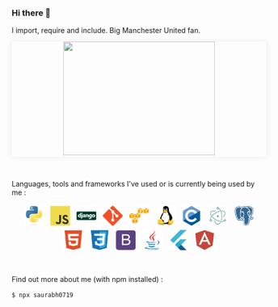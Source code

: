 ### Hi there 👋

I import, require and include. Big Manchester United fan. 

<p align="center" style="box-shadow:0 0 10px 2px rgba(0,0,0,0.06);">
<img class="text-center" src="https://media.giphy.com/media/ui9twqrw0GSA0/giphy.gif" width="300" height="225" />
  </p>
  <br>

Languages, tools and frameworks I've used or is currently being used by me :
<p align="center">
<img src="icons/python-original.svg" alt="Python" height="40" style="vertical-align:top; margin:4px">
<img src="icons/javascript-original.svg" alt="Javascript" height="40" style="vertical-align:top; margin:4px">
<img src="icons/django-plain.svg" alt="Django" height="40" style="vertical-align:top; margin:4px">
  
<img src="icons/git-plain.svg" alt="Git" height="40" style="vertical-align:top; margin:4px">
<img src="icons/amazonwebservices-original.svg" alt="AWS" height="40" style="vertical-align:top; margin:4px">
<img src="icons/linux-original.svg" alt="Linux" height="40" style="vertical-align:top; margin:4px">

<img src="icons/c-original.svg" alt="C" height="40" style="vertical-align:top; margin:4px">
<img src="icons/electron-original.svg" alt="Electron" height="40" style="vertical-align:top; margin:4px">
<img src="icons/postgresql-plain.svg" alt="Postgres" height="40" style="vertical-align:top; margin:4px">
  
<img src="icons/html5-plain.svg" alt="HTML5" height="40" style="vertical-align:top; margin:4px">
<img src="icons/css3-original.svg" alt="CSS3" height="40" style="vertical-align:top; margin:4px">
<img src="icons/bootstrap-plain.svg" alt="Bootstrap" height="40" style="vertical-align:top; margin:4px">

<img src="icons/java-original.svg" alt="Java" height="40" style="vertical-align:top; margin:4px">
<img src="icons/flutter-original.svg" alt="Flutter" height="40" style="vertical-align:top; margin:4px">
<img src="icons/angularjs-plain.svg" alt="Angular" height="40" style="vertical-align:top; margin:4px">

</p>

<br>

Find out more about me (with npm installed) :
```sh
$ npx saurabh0719
```
